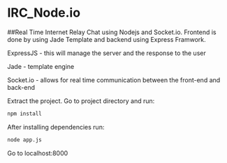 # IRC_Node.io
##Real Time Internet Relay Chat using Nodejs and Socket.io. Frontend is done by using Jade Template and backend using Express Framwork.

ExpressJS - this will manage the server and the response to the user

Jade - template engine

Socket.io - allows for real time communication between the front-end and back-end

Extract the project. Go to project directory and run:
```bash
npm install
```
After installing dependencies run:
```bash
node app.js
```

Go to localhost:8000
